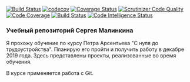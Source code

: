 [![Build Status](https://travis-ci.org/sergeymalinkin/job4j.svg?branch=master)](https://travis-ci.org/sergeymalinkin/job4j)
[![codecov](https://codecov.io/gh/sergeymalinkin/job4j/branch/master/graph/badge.svg)](https://codecov.io/gh/sergeymalinkin/job4j)
[![Coverage Status](https://coveralls.io/repos/github/sergeymalinkin/job4j/badge.svg?branch=master)](https://coveralls.io/github/sergeymalinkin/job4j?branch=master)
[![Scrutinizer Code Quality](https://scrutinizer-ci.com/g/sergeymalinkin/job4j/badges/quality-score.png?b=master)](https://scrutinizer-ci.com/g/sergeymalinkin/job4j/?branch=master)
[![Code Coverage](https://scrutinizer-ci.com/g/sergeymalinkin/job4j/badges/coverage.png?b=master)](https://scrutinizer-ci.com/g/sergeymalinkin/job4j/?branch=master)
[![Build Status](https://scrutinizer-ci.com/g/sergeymalinkin/job4j/badges/build.png?b=master)](https://scrutinizer-ci.com/g/sergeymalinkin/job4j/build-status/master)
[![Code Intelligence Status](https://scrutinizer-ci.com/g/sergeymalinkin/job4j/badges/code-intelligence.svg?b=master)](https://scrutinizer-ci.com/code-intelligence)

### **Учебный репозиторий Сергея Малинкина**

Я прохожу обучение по курсу Петра Арсентьева "С нуля до трудоустройства".
Планирую его пройти и получить работу в декабре 2019 года.
Здесь представлены проекты, реализованные во время обучения.
 

В курсе применяется работа с Git.
